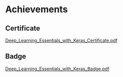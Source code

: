 

# Achievements
## Certificate
[Deep_Learning_Essentials_with_Keras_Certificate.pdf](https://prod-files-secure.s3.us-west-2.amazonaws.com/03e82b26-cccb-4906-bb56-adabcbdc0655/f5cf1405-8a02-49a4-beb6-3d50b033ba6e/Deep_Learning_Essentials_with_Keras_Certificate.pdf?X-Amz-Algorithm=AWS4-HMAC-SHA256&X-Amz-Content-Sha256=UNSIGNED-PAYLOAD&X-Amz-Credential=ASIAZI2LB4662COPX6BB%2F20250206%2Fus-west-2%2Fs3%2Faws4_request&X-Amz-Date=20250206T010936Z&X-Amz-Expires=3600&X-Amz-Security-Token=IQoJb3JpZ2luX2VjEDgaCXVzLXdlc3QtMiJHMEUCIHigFp0cC9GGJ0cn%2FblIlhziusLbofGxFtfNc2P6vBBAAiEA9j%2FHWQ9Of3D1Z6qa%2FXhRi4TyDx0CnN%2FKmDO35Hhx9GAq%2FwMIURAAGgw2Mzc0MjMxODM4MDUiDNLDbkGuPZpRsh0t0yrcA2JZfPgXMeit64nARxQybq5AcyT%2FMMt%2BlV1RQeJ2lCIMW2eFugQ1n9nMYJa0ZYgWq1aQnQDEZsPNpGBFexVDpchX%2BEuA2NtwFW0qjvm%2FyJKTrIDC0xWFUrrnDu3XEdxBytuHjelC5XrA22wJ9%2B4Gsm6Ya%2BYoyVjhx0drAtBOyqKIZTnKAvESmbjhm03kB3c2nqVXycWIXv29568R8rTgtOuSttpskMbjSnxlnsYrVr%2Bxb5zguhVMTEbdqtFMbagubRl9D8tWuv6R54ftmim5sckbRjuSmr2wPSDazkHcMYbuwIm7tnkFioSh5nKgXge3U37XxTKdyUOUDdZgYwID7hR8n8H%2FvFmh21Mh5cN9pzfnbldoeQ507Ygi3%2FEWuvpX4LSO3vt8xtdZc4gv5msUbnFLdvPJTJFQXlGRVutxVBFIY6DMwfsSPr7P5kh3M2egsGA4p3YX3S9U%2FsOfknkVsRVtOcPFlzDS41kUqa7cu04gBs8n5TvkkZQCPzOQ1LJEz1QEQlYIIof8sUy2AkGGePz2GqdICz%2BTpjm0LW5peztW%2Bxn%2FjJrCTqzbxkVRXe59awuU9SV2JdSkdaw4fbn%2FwcCBHcVZYRIEX5xZmmMNCwd1nJd1qNN3Pw%2Bz4rLLMITrj70GOqUBBxYRdld9%2BVc2Jqz%2BYx8tUU64TvOHGj2AI22rmK9mUs%2BvN8Ksz%2Fw3NMyyyMN17ITaVQhghCzvkyawb16la8BDLr2qm0%2BNcUY229K9pJBGaVKB82fv%2BEpulMWbEAXUY3PJqJNsyP0ShjUHWOZikXsZqxu14noFs2JwTSWhbeeYQUngqbkRX1VOF%2Fk%2Bm80U0xiqT3TCA1rGwfvzMN3uu%2FKIBEE416KX&X-Amz-Signature=7ea0e5a34e0da4ce974e5601b13c954f09434331d91b4d9021942ebd0e10d4c5&X-Amz-SignedHeaders=host&x-id=GetObject)
## Badge
[Deep_Learning_Essentials_with_Keras_Badge.pdf](https://prod-files-secure.s3.us-west-2.amazonaws.com/03e82b26-cccb-4906-bb56-adabcbdc0655/5c209097-6d96-477f-a031-edc11aa6225f/Deep_Learning_Essentials_with_Keras_Badge.pdf?X-Amz-Algorithm=AWS4-HMAC-SHA256&X-Amz-Content-Sha256=UNSIGNED-PAYLOAD&X-Amz-Credential=ASIAZI2LB4662COPX6BB%2F20250206%2Fus-west-2%2Fs3%2Faws4_request&X-Amz-Date=20250206T010936Z&X-Amz-Expires=3600&X-Amz-Security-Token=IQoJb3JpZ2luX2VjEDgaCXVzLXdlc3QtMiJHMEUCIHigFp0cC9GGJ0cn%2FblIlhziusLbofGxFtfNc2P6vBBAAiEA9j%2FHWQ9Of3D1Z6qa%2FXhRi4TyDx0CnN%2FKmDO35Hhx9GAq%2FwMIURAAGgw2Mzc0MjMxODM4MDUiDNLDbkGuPZpRsh0t0yrcA2JZfPgXMeit64nARxQybq5AcyT%2FMMt%2BlV1RQeJ2lCIMW2eFugQ1n9nMYJa0ZYgWq1aQnQDEZsPNpGBFexVDpchX%2BEuA2NtwFW0qjvm%2FyJKTrIDC0xWFUrrnDu3XEdxBytuHjelC5XrA22wJ9%2B4Gsm6Ya%2BYoyVjhx0drAtBOyqKIZTnKAvESmbjhm03kB3c2nqVXycWIXv29568R8rTgtOuSttpskMbjSnxlnsYrVr%2Bxb5zguhVMTEbdqtFMbagubRl9D8tWuv6R54ftmim5sckbRjuSmr2wPSDazkHcMYbuwIm7tnkFioSh5nKgXge3U37XxTKdyUOUDdZgYwID7hR8n8H%2FvFmh21Mh5cN9pzfnbldoeQ507Ygi3%2FEWuvpX4LSO3vt8xtdZc4gv5msUbnFLdvPJTJFQXlGRVutxVBFIY6DMwfsSPr7P5kh3M2egsGA4p3YX3S9U%2FsOfknkVsRVtOcPFlzDS41kUqa7cu04gBs8n5TvkkZQCPzOQ1LJEz1QEQlYIIof8sUy2AkGGePz2GqdICz%2BTpjm0LW5peztW%2Bxn%2FjJrCTqzbxkVRXe59awuU9SV2JdSkdaw4fbn%2FwcCBHcVZYRIEX5xZmmMNCwd1nJd1qNN3Pw%2Bz4rLLMITrj70GOqUBBxYRdld9%2BVc2Jqz%2BYx8tUU64TvOHGj2AI22rmK9mUs%2BvN8Ksz%2Fw3NMyyyMN17ITaVQhghCzvkyawb16la8BDLr2qm0%2BNcUY229K9pJBGaVKB82fv%2BEpulMWbEAXUY3PJqJNsyP0ShjUHWOZikXsZqxu14noFs2JwTSWhbeeYQUngqbkRX1VOF%2Fk%2Bm80U0xiqT3TCA1rGwfvzMN3uu%2FKIBEE416KX&X-Amz-Signature=4dec954068f38b43475f0b1b8a202c4d8d225517395546cbca3533b8ef3f715d&X-Amz-SignedHeaders=host&x-id=GetObject)
